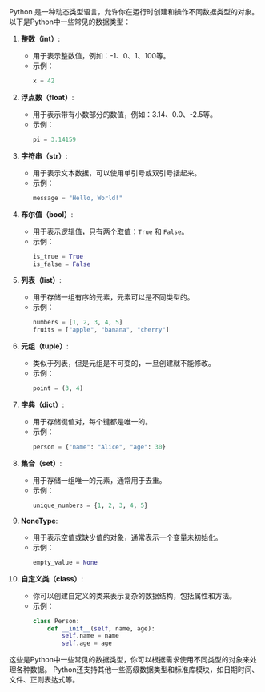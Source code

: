 Python 是一种动态类型语言，允许你在运行时创建和操作不同数据类型的对象。以下是Python中一些常见的数据类型：

1. **整数（int）**:
   - 用于表示整数值，例如：-1、0、1、100等。
   - 示例：
     ```python
     x = 42
     ```

2. **浮点数（float）**:
   - 用于表示带有小数部分的数值，例如：3.14、0.0、-2.5等。
   - 示例：
     ```python
     pi = 3.14159
     ```

3. **字符串（str）**:
   - 用于表示文本数据，可以使用单引号或双引号括起来。
   - 示例：
     ```python
     message = "Hello, World!"
     ```

4. **布尔值（bool）**:
   - 用于表示逻辑值，只有两个取值：`True` 和 `False`。
   - 示例：
     ```python
     is_true = True
     is_false = False
     ```

5. **列表（list）**:
   - 用于存储一组有序的元素，元素可以是不同类型的。
   - 示例：
     ```python
     numbers = [1, 2, 3, 4, 5]
     fruits = ["apple", "banana", "cherry"]
     ```

6. **元组（tuple）**:
   - 类似于列表，但是元组是不可变的，一旦创建就不能修改。
   - 示例：
     ```python
     point = (3, 4)
     ```

7. **字典（dict）**:
   - 用于存储键值对，每个键都是唯一的。
   - 示例：
     ```python
     person = {"name": "Alice", "age": 30}
     ```

8. **集合（set）**:
   - 用于存储一组唯一的元素，通常用于去重。
   - 示例：
     ```python
     unique_numbers = {1, 2, 3, 4, 5}
     ```

9. **NoneType**:
   - 用于表示空值或缺少值的对象，通常表示一个变量未初始化。
   - 示例：
     ```python
     empty_value = None
     ```

10. **自定义类（class）**:
    - 你可以创建自定义的类来表示复杂的数据结构，包括属性和方法。
    - 示例：
      ```python
      class Person:
          def __init__(self, name, age):
              self.name = name
              self.age = age
      ```

这些是Python中一些常见的数据类型，你可以根据需求使用不同类型的对象来处理各种数据。 Python还支持其他一些高级数据类型和标准库模块，如日期时间、文件、正则表达式等。